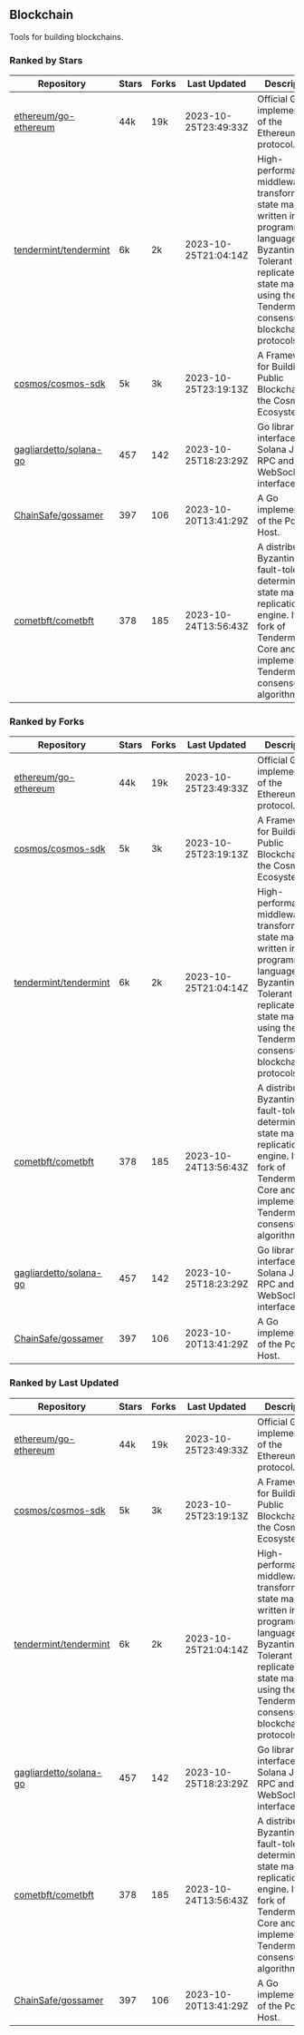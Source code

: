 ## Blockchain

Tools for building blockchains.

### Ranked by Stars

| Repository | Stars | Forks | Last Updated | Description | 
|------------|-------|-------|--------------|-------------|
| [ethereum/go-ethereum](https://github.com/ethereum/go-ethereum) | 44k | 19k | 2023-10-25T23:49:33Z |  Official Go implementation of the Ethereum protocol. |
| [tendermint/tendermint](https://github.com/tendermint/tendermint) | 6k | 2k | 2023-10-25T21:04:14Z |  High-performance middleware for transforming a state machine written in any programming language into a Byzantine Fault Tolerant replicated state machine using the Tendermint consensus and blockchain protocols. |
| [cosmos/cosmos-sdk](https://github.com/cosmos/cosmos-sdk) | 5k | 3k | 2023-10-25T23:19:13Z |  A Framework for Building Public Blockchains in the Cosmos Ecosystem. |
| [gagliardetto/solana-go](https://github.com/gagliardetto/solana-go) | 457 | 142 | 2023-10-25T18:23:29Z |  Go library to interface with Solana JSON RPC and WebSocket interfaces. |
| [ChainSafe/gossamer](https://github.com/ChainSafe/gossamer) | 397 | 106 | 2023-10-20T13:41:29Z |  A Go implementation of the Polkadot Host. |
| [cometbft/cometbft](https://github.com/cometbft/cometbft) | 378 | 185 | 2023-10-24T13:56:43Z |  A distributed, Byzantine fault-tolerant, deterministic state machine replication engine. It is a fork of Tendermint Core and implements the Tendermint consensus algorithm. |

### Ranked by Forks

| Repository | Stars | Forks | Last Updated | Description | 
|------------|-------|-------|--------------|-------------|
| [ethereum/go-ethereum](https://github.com/ethereum/go-ethereum) | 44k | 19k | 2023-10-25T23:49:33Z |  Official Go implementation of the Ethereum protocol. |
| [cosmos/cosmos-sdk](https://github.com/cosmos/cosmos-sdk) | 5k | 3k | 2023-10-25T23:19:13Z |  A Framework for Building Public Blockchains in the Cosmos Ecosystem. |
| [tendermint/tendermint](https://github.com/tendermint/tendermint) | 6k | 2k | 2023-10-25T21:04:14Z |  High-performance middleware for transforming a state machine written in any programming language into a Byzantine Fault Tolerant replicated state machine using the Tendermint consensus and blockchain protocols. |
| [cometbft/cometbft](https://github.com/cometbft/cometbft) | 378 | 185 | 2023-10-24T13:56:43Z |  A distributed, Byzantine fault-tolerant, deterministic state machine replication engine. It is a fork of Tendermint Core and implements the Tendermint consensus algorithm. |
| [gagliardetto/solana-go](https://github.com/gagliardetto/solana-go) | 457 | 142 | 2023-10-25T18:23:29Z |  Go library to interface with Solana JSON RPC and WebSocket interfaces. |
| [ChainSafe/gossamer](https://github.com/ChainSafe/gossamer) | 397 | 106 | 2023-10-20T13:41:29Z |  A Go implementation of the Polkadot Host. |

### Ranked by Last Updated

| Repository | Stars | Forks | Last Updated | Description | 
|------------|-------|-------|--------------|-------------|
| [ethereum/go-ethereum](https://github.com/ethereum/go-ethereum) | 44k | 19k | 2023-10-25T23:49:33Z |  Official Go implementation of the Ethereum protocol. |
| [cosmos/cosmos-sdk](https://github.com/cosmos/cosmos-sdk) | 5k | 3k | 2023-10-25T23:19:13Z |  A Framework for Building Public Blockchains in the Cosmos Ecosystem. |
| [tendermint/tendermint](https://github.com/tendermint/tendermint) | 6k | 2k | 2023-10-25T21:04:14Z |  High-performance middleware for transforming a state machine written in any programming language into a Byzantine Fault Tolerant replicated state machine using the Tendermint consensus and blockchain protocols. |
| [gagliardetto/solana-go](https://github.com/gagliardetto/solana-go) | 457 | 142 | 2023-10-25T18:23:29Z |  Go library to interface with Solana JSON RPC and WebSocket interfaces. |
| [cometbft/cometbft](https://github.com/cometbft/cometbft) | 378 | 185 | 2023-10-24T13:56:43Z |  A distributed, Byzantine fault-tolerant, deterministic state machine replication engine. It is a fork of Tendermint Core and implements the Tendermint consensus algorithm. |
| [ChainSafe/gossamer](https://github.com/ChainSafe/gossamer) | 397 | 106 | 2023-10-20T13:41:29Z |  A Go implementation of the Polkadot Host. |


